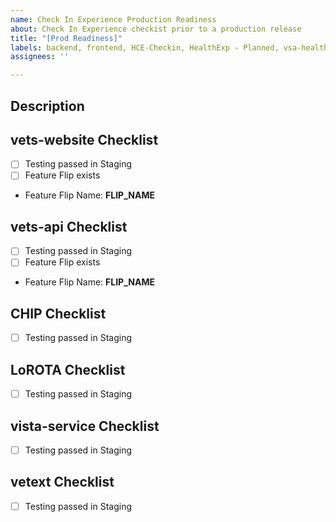 ```yaml
---
name: Check In Experience Production Readiness
about: Check In Experience checkist prior to a production release
title: "[Prod Readiness]"
labels: backend, frontend, HCE-Checkin, HealthExp - Planned, vsa-healthcare-exp
assignees: ''

---
```


## Description


## vets-website Checklist
- [ ] Testing passed in Staging
- [ ] Feature Flip exists
- Feature Flip Name: __FLIP_NAME__

## vets-api Checklist
- [ ] Testing passed in Staging
- [ ] Feature Flip exists
- Feature Flip Name: __FLIP_NAME__


## CHIP Checklist
- [ ] Testing passed in Staging

## LoROTA Checklist
- [ ] Testing passed in Staging

## vista-service Checklist
- [ ] Testing passed in Staging

## vetext Checklist
- [ ] Testing passed in Staging
